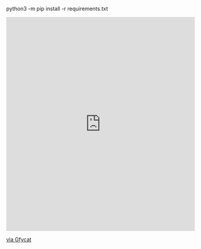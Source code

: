 python3 -m pip install -r requirements.txt

<div style='position:relative; padding-bottom:calc(104.82% + 44px)'><iframe src='https://gfycat.com/ifr/EnlightenedLoathsomeFairyfly' frameborder='0' scrolling='no' width='100%' height='100%' style='position:absolute;top:0;left:0;' allowfullscreen></iframe></div><p> <a href="https://gfycat.com/enlightenedloathsomefairyfly">via Gfycat</a></p>
